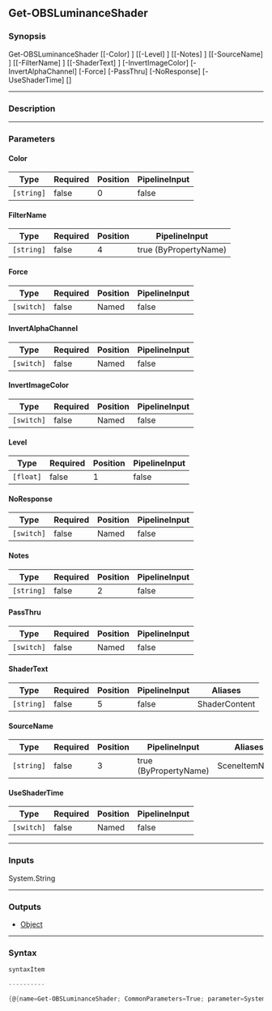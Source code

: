 Get-OBSLuminanceShader
----------------------

### Synopsis

Get-OBSLuminanceShader [[-Color] <string>] [[-Level] <float>] [[-Notes] <string>] [[-SourceName] <string>] [[-FilterName] <string>] [[-ShaderText] <string>] [-InvertImageColor] [-InvertAlphaChannel] [-Force] [-PassThru] [-NoResponse] [-UseShaderTime] [<CommonParameters>]

---

### Description

---

### Parameters
#### **Color**

|Type      |Required|Position|PipelineInput|
|----------|--------|--------|-------------|
|`[string]`|false   |0       |false        |

#### **FilterName**

|Type      |Required|Position|PipelineInput        |
|----------|--------|--------|---------------------|
|`[string]`|false   |4       |true (ByPropertyName)|

#### **Force**

|Type      |Required|Position|PipelineInput|
|----------|--------|--------|-------------|
|`[switch]`|false   |Named   |false        |

#### **InvertAlphaChannel**

|Type      |Required|Position|PipelineInput|
|----------|--------|--------|-------------|
|`[switch]`|false   |Named   |false        |

#### **InvertImageColor**

|Type      |Required|Position|PipelineInput|
|----------|--------|--------|-------------|
|`[switch]`|false   |Named   |false        |

#### **Level**

|Type     |Required|Position|PipelineInput|
|---------|--------|--------|-------------|
|`[float]`|false   |1       |false        |

#### **NoResponse**

|Type      |Required|Position|PipelineInput|
|----------|--------|--------|-------------|
|`[switch]`|false   |Named   |false        |

#### **Notes**

|Type      |Required|Position|PipelineInput|
|----------|--------|--------|-------------|
|`[string]`|false   |2       |false        |

#### **PassThru**

|Type      |Required|Position|PipelineInput|
|----------|--------|--------|-------------|
|`[switch]`|false   |Named   |false        |

#### **ShaderText**

|Type      |Required|Position|PipelineInput|Aliases      |
|----------|--------|--------|-------------|-------------|
|`[string]`|false   |5       |false        |ShaderContent|

#### **SourceName**

|Type      |Required|Position|PipelineInput        |Aliases      |
|----------|--------|--------|---------------------|-------------|
|`[string]`|false   |3       |true (ByPropertyName)|SceneItemName|

#### **UseShaderTime**

|Type      |Required|Position|PipelineInput|
|----------|--------|--------|-------------|
|`[switch]`|false   |Named   |false        |

---

### Inputs
System.String

---

### Outputs
* [Object](https://learn.microsoft.com/en-us/dotnet/api/System.Object)

---

### Syntax
```PowerShell
syntaxItem
```
```PowerShell
----------
```
```PowerShell
{@{name=Get-OBSLuminanceShader; CommonParameters=True; parameter=System.Object[]}}
```
